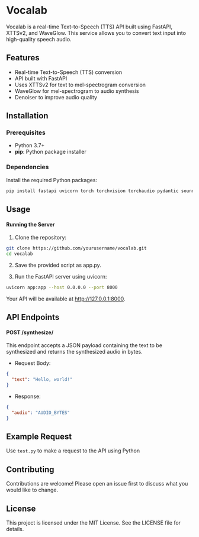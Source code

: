# Vocalab

Vocalab is a real-time Text-to-Speech (TTS) API built using FastAPI, XTTSv2, and WaveGlow. This service allows you to convert text input into high-quality speech audio.

## Features

- Real-time Text-to-Speech (TTS) conversion
- API built with FastAPI
- Uses XTTSv2 for text to mel-spectrogram conversion
- WaveGlow for mel-spectrogram to audio synthesis
- Denoiser to improve audio quality

## Installation

### Prerequisites

- Python 3.7+
- **pip**: Python package installer

### Dependencies

Install the required Python packages:

```sh
pip install fastapi uvicorn torch torchvision torchaudio pydantic soundfile librosa numpy
```

## Usage

#### Running the Server

1. Clone the repository:
```sh
git clone https://github.com/yourusername/vocalab.git
cd vocalab
```
2. Save the provided script as app.py.

3. Run the FastAPI server using uvicorn:
```sh
uvicorn app:app --host 0.0.0.0 --port 8000
```

Your API will be available at http://127.0.0.1:8000.

## API Endpoints

#### POST /synthesize/
This endpoint accepts a JSON payload containing the text to be synthesized and returns the synthesized audio in bytes.

- Request Body:
```json
{
  "text": "Hello, world!"
}
```

- Response:
```json
{
  "audio": "AUDIO_BYTES"
}
```

## Example Request
Use ```test.py``` to make a request to the API using Python

## Contributing
Contributions are welcome! Please open an issue first to discuss what you would like to change.

## License
This project is licensed under the MIT License. See the LICENSE file for details.
